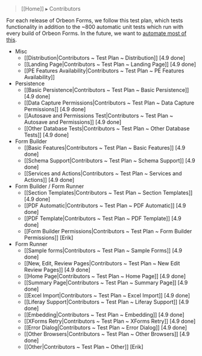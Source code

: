 > [[Home]] ▸ Contributors

For each release of Orbeon Forms, we follow this test plan, which tests functionality in addition to the ~800 automatic unit tests which run with every build of Orbeon Forms. In the future, we want to [automate most of this](https://github.com/orbeon/orbeon-forms/issues/227).

- Misc
    - [[Distribution|Contributors ~ Test Plan ~ Distribution]] [4.9 done]
    - [[Landing Page|Contributors ~ Test Plan ~ Landing Page]] [4.9 done]
    - [[PE Features Availability|Contributors ~ Test Plan ~ PE Features Availability]]
- Persistence
    - [[Basic Persistence|Contributors ~ Test Plan ~ Basic Persistence]] [4.9 done]
    - [[Data Capture Permissions|Contributors ~ Test Plan ~ Data Capture Permissions]] [4.9 done]
    - [[Autosave and Permissions Test|Contributors ~ Test Plan ~ Autosave and Permissions]] [4.9 done]
    - [[Other Database Tests|Contributors ~ Test Plan ~ Other Database Tests]] [4.9 done]
- Form Builder
    - [[Basic Features|Contributors ~ Test Plan ~ Basic Features]] [4.9 done]
    - [[Schema Support|Contributors ~ Test Plan ~ Schema Support]] [4.9 done]
    - [[Services and Actions|Contributors ~ Test Plan ~ Services and Actions]] [4.9 done]
- Form Builder / Form Runner
    - [[Section Templates|Contributors ~ Test Plan ~ Section Templates]] [4.9 done]
    - [[PDF Automatic|Contributors ~ Test Plan ~ PDF Automatic]] [4.9 done]
    - [[PDF Template|Contributors ~ Test Plan ~ PDF Template]] [4.9 done]
    - [[Form Builder Permissions|Contributors ~ Test Plan ~ Form Builder Permissions]] [Erik]
- Form Runner
    - [[Sample forms|Contributors ~ Test Plan ~ Sample Forms]] [4.9 done]
    - [[New, Edit, Review Pages|Contributors ~ Test Plan ~ New Edit Review Pages]] [4.9 done]
    - [[Home Page|Contributors ~ Test Plan ~ Home Page]] [4.9 done]
    - [[Summary Page|Contributors ~ Test Plan ~ Summary Page]] [4.9 done]
    - [[Excel Import|Contributors ~ Test Plan ~ Excel Import]] [4.9 done]
    - [[Liferay Support|Contributors ~ Test Plan ~ Liferay Support]] [4.9 done]
    - [[Embedding|Contributors ~ Test Plan ~ Embedding]] [4.9 done]
    - [[XForms Retry|Contributors ~ Test Plan ~ XForms Retry]] [4.9 done]
    - [[Error Dialog|Contributors ~ Test Plan ~ Error Dialog]] [4.9 done]
    - [[Other Browsers|Contributors ~ Test Plan ~ Other Browsers]] [4.9 done]
    - [[Other|Contributors ~ Test Plan ~ Other]] [Erik]